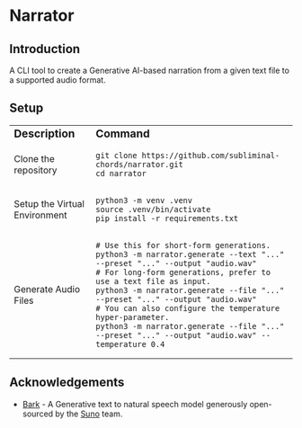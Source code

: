 # Narrator

## Introduction

A CLI tool to create a Generative AI-based narration from a given text file to a supported audio format.

## Setup

<table border="0">
 <tr>
    <td><b style="font-size:larger">Description</b></td>
    <td><b style="font-size:larger">Command</b></td>
 </tr>
 <tr>
    <td>Clone the repository</td>
    <td>

```
git clone https://github.com/subliminal-chords/narrator.git
cd narrator
```

  </td></tr>
 <tr>
    <td>Setup the Virtual Environment</td>
    <td>

```
python3 -m venv .venv
source .venv/bin/activate
pip install -r requirements.txt
```

 </td></tr>
 <tr>
    <td>Generate Audio Files</td>
    <td>

```
# Use this for short-form generations.
python3 -m narrator.generate --text "..." --preset "..." --output "audio.wav"
# For long-form generations, prefer to use a text file as input.
python3 -m narrator.generate --file "..." --preset "..." --output "audio.wav"
# You can also configure the temperature hyper-parameter.
python3 -m narrator.generate --file "..." --preset "..." --output "audio.wav" --temperature 0.4
```

 </td></tr>
</table>

## Acknowledgements

* [Bark](https://github.com/suno-ai/bark) - A Generative text to natural speech model generously open-sourced by the [Suno](https://www.suno.ai/) team.
